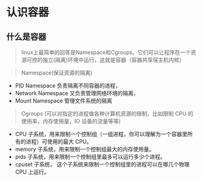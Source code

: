 # 认识容器

## 什么是容器
> linux上最简单的回答是Namespace和Cgroups。它们可以让程序在一个资源可控的独立(隔离)环境中运行，这就是容器（容器共享宿主机内核）

> Namespace(保证资源的隔离)
+ PID Namespace 负责隔离不同容器的进程，
+ Network Namespace 又负责管理网络环境的隔离，
+ Mount Namespace 管理文件系统的隔离

> Cgroups (可以对指定的进程做各种计算机资源的限制，比如限制 CPU 的使用率，内存使用量，IO 设备的流量等等)
+ CPU 子系统，用来限制一个控制组（一组进程，你可以理解为一个容器里所有的进程）可使用的最大 CPU。
+ memory 子系统，用来限制一个控制组最大的内存使用量。
+ pids 子系统，用来限制一个控制组里最多可以运行多少个进程。
+ cpuset 子系统， 这个子系统来限制一个控制组里的进程可以在哪几个物理 CPU 上运行。